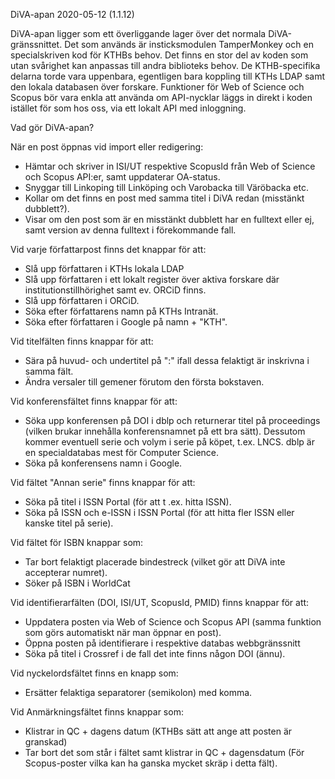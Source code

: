 DiVA-apan 2020-05-12 (1.1.12)

DiVA-apan ligger som ett överliggande lager över det normala DiVA-gränssnittet. Det som används är insticksmodulen TamperMonkey och en specialskriven kod för KTHBs behov. Det finns en stor del av koden som utan svårighet kan anpassas till andra biblioteks behov. De KTHB-specifika delarna torde vara uppenbara, egentligen bara koppling till KTHs LDAP samt den lokala databasen över forskare. Funktioner för Web of Science och Scopus bör vara enkla att använda om API-nycklar läggs in direkt i koden istället för som hos oss, via ett lokalt API med inloggning.

Vad gör DiVA-apan?

När en post öppnas vid import eller redigering:

- Hämtar och skriver in ISI/UT respektive ScopusId från Web of Science och Scopus API:er, samt uppdaterar OA-status.
- Snyggar till Linkoping till Linköping och Varobacka till Väröbacka etc.
- Kollar om det finns en post med samma titel i DiVA redan (misstänkt dubblett?).
- Visar om den post som är en misstänkt dubblett har en fulltext eller ej, samt version av denna fulltext i förekommande fall.

Vid varje författarpost finns det knappar för att:

- Slå upp författaren i KTHs lokala LDAP
- Slå upp författaren i ett lokalt register över aktiva forskare där institutionstillhörighet samt ev. ORCiD finns.
- Slå upp författaren i ORCiD.
- Söka efter författarens namn på KTHs Intranät.
- Söka efter författaren i Google på namn + "KTH".

Vid titelfälten finns knappar för att:

- Sära på huvud- och undertitel på ":" ifall dessa felaktigt är inskrivna i samma fält.
- Ändra versaler till gemener förutom den första bokstaven.

Vid konferensfältet finns knappar för att:

- Söka upp konferensen på DOI i dblp och returnerar titel på proceedings (vilken brukar innehålla konferensnamnet på ett bra sätt). Dessutom kommer eventuell serie och volym i serie på köpet, t.ex. LNCS. dblp är en specialdatabas mest för Computer Science.
- Söka på konferensens namn i Google.

Vid fältet "Annan serie" finns knappar för att:

- Söka på titel i ISSN Portal (för att t .ex. hitta ISSN).
- Söka på ISSN och e-ISSN i ISSN Portal (för att hitta fler ISSN eller kanske titel på serie).

Vid fältet för ISBN knappar som:

- Tar bort felaktigt placerade bindestreck (vilket gör att DiVA inte accepterar numret).
- Söker på ISBN i WorldCat

Vid identifierarfälten (DOI, ISI/UT, ScopusId, PMID) finns knappar för att:

- Uppdatera posten via Web of Science och Scopus API (samma funktion som görs automatiskt när man öppnar en post).
- Öppna posten på identifierare i respektive databas webbgränssnitt
- Söka på titel i Crossref i de fall det inte finns någon DOI (ännu).

Vid nyckelordsfältet finns en knapp som:

- Ersätter felaktiga separatorer (semikolon) med komma.

Vid Anmärkningsfältet finns knappar som:

- Klistrar in QC + dagens datum (KTHBs sätt att ange att posten är granskad)
- Tar bort det som står i fältet samt klistrar in QC + dagensdatum (För Scopus-poster vilka kan ha ganska mycket skräp i detta fält).
